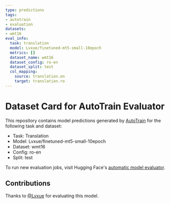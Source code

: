 ```yaml
---
type: predictions
tags:
- autotrain
- evaluation
datasets:
- wmt16
eval_info:
  task: translation
  model: Lvxue/finetuned-mt5-small-10epoch
  metrics: []
  dataset_name: wmt16
  dataset_config: ro-en
  dataset_split: test
  col_mapping:
    source: translation.en
    target: translation.ro
---
```

# Dataset Card for AutoTrain Evaluator

This repository contains model predictions generated by [AutoTrain](https://huggingface.co/autotrain) for the following task and dataset:

* Task: Translation
* Model: Lvxue/finetuned-mt5-small-10epoch
* Dataset: wmt16
* Config: ro-en
* Split: test

To run new evaluation jobs, visit Hugging Face's [automatic model evaluator](https://huggingface.co/spaces/autoevaluate/model-evaluator).

## Contributions

Thanks to [@Lvxue](https://huggingface.co/Lvxue) for evaluating this model.